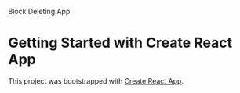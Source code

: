 Block Deleting App

# Getting Started with Create React App

This project was bootstrapped with [Create React App](https://github.com/facebook/create-react-app).

